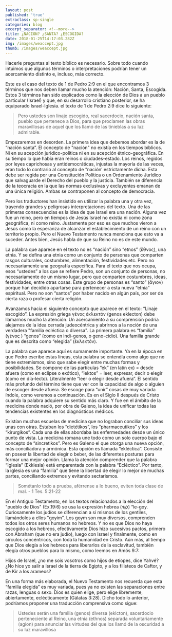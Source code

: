 ```yaml
---
layout: post
published: 'true'
extraclass: sp-single
categories: blog
excerpt_separator: <!--more-->
title: ¿NACION? ¿SANTA? ¿ESCOGIDA?
date: 2018-01-25T14:17:03.282Z
img: /images/weaccept.jpg
thumb: /images/weaccept.jpg
---
```

Hacerle preguntas al texto bíblico es necesario. Sobre todo cuando intuimos que algunos términos o interpretaciones podrían tener un acercamiento distinto e, incluso, más correcto. <!--more-->

Este es el caso del texto de 1 de Pedro 2:9 en el que encontramos 3 términos que nos deben llamar mucho la atención: Nación, Santa, Escogida. Estos 3 términos han sido explicados como la elección de Dios a un pueblo particular (Israel) y que, en su desarrollo cristiano posterior, se ha equiparado Israel-Iglesia. el texto de 1 de Pedro 2:9 dice lo siguiente:

> Pero ustedes son linaje escogido, real sacerdocio, nación santa, pueblo que pertenece a Dios, para que proclamen las obras maravillosas de aquel que los llamó de las tinieblas a su luz admirable.

Empezaremos en desorden. La primera idea que debemos abordar es la de “nación santa”. El concepto de "nación" no existía en los tiempos bíblicos. Ni en su acepción juridico-política ni en su acepción étnico-geográfica. En su tiempo lo que había eran reinos o ciudades-estado. Los reinos, regidos por leyes caprichosas y antidemocráticas, injustas la mayoría de las veces, eran todo lo contrario al concepto de “nación’ estrictamente dicha. Esta debe ser regida por una Constitución Política o un Ordenamiento Jurídico que salvaguarde el Derecho del pueblo y la justicia. También se diferencia de la teocracia en la que las normas exclusivas y excluyentes emanan de una única religión. Ambas se contraponen al concepto de democracia.

Pero los traductores han insistido en utilizar la palabra una y otra vez, trayendo grandes y peligrosas interpretaciones del texto. Una de las primeras consecuencias es la idea de que Israel era una nación. Alguna vez fue un reino, pero en tiempos de Jesús Israel no existía ni como zona geográfica, ni como reino. Justamente por eso es que muchos vieron a Jesús como la esperanza de alcanzar el establecimiento de un reino con un territorio propio. Pero el Nuevo Testamento nunca menciona que esto va a suceder. Antes bien, Jesús habla de que su Reino no es de este mundo.

La palabra que aparece en el texto no es “nación” sino “etnos” (ἔθνος), una etnia. Y se defina una etnia como un conjunto de personas que comparten rasgos culturales, costumbres, alimentación, festividades etc. Pero no necesariamente una geografía específica. Para el texto que nos ocupa, esos “ustedes” a los que se refiere Pedro, son un conjunto de personas, no necesariamente de un mismo lugar, pero que comparten costumbres, ideas, festividades, entre otras cosas. Este grupo de personas es “santo” (ἅγιον) porque han decidido apartarse para pertenecer a esta nueva “etnia” espiritual. Pero no son “santos” por haber nacido en algún país, por ser de cierta raza o profesar cierta religión.

Avanzamos hacia el siguiente concepto que aparece en el texto: “Linaje escogido”.  La expresión griega γένος ἐκλεκτόν (genos eklecton) debe llamarnos mucho la atención. Un acercamiento a su comprensión podría alejarnos de la idea cerrada judeocéntrica y abrirnos a la noción de una verdadera "familia ecléctica o diversa". La primera palabra es “familia” (γένος ) “genos” (como en indi-genos, o geno-cidio). Una familia grande que es descrita como “elegida” (ἐκλεκτόν).

La palabra que aparece aquí es sumamente importante. Ya en la época en que Pedro escribe estas líneas, esta palabra se entendía como algo que no tiene extremismos, sino que sabe elegir entre muchas formas y posibilidades. Se compone de las partículas “ek” (en latín ex) = desde afuera (como en eclipse o exótico), “lektos” = leer, expresar, decir o elegir (como en día-lecto). Literalmente “leer o elegir desde afuera”. El sentido más profundo del término tiene que ver con la capacidad de algo o alguien de escoger desde afuera. Se escoge para “unir” cosas de muy variada índole, como veremos a continuación. Es en el Siglo II después de Cristo cuando la palabra adquiere su sentido más claro. Y fue en el ámbito de la medicina donde nació, por obra de Galeno, la idea de unificar todas las tendencias existentes en los diagnósticos médicos.

Existían muchas escuelas de medicina que no lograban conciliar sus ideas unas con otras. Estaban los “dietétikos”, los “pharmaceutikos” y los “kirurgikos”. Cada una de ellas abordaba las enfermedades desde un único punto de vista. La medicina romana une todo como un solo cuerpo bajo el concepto de “sincretikos”. Pero es Galeno el que otorga una nueva opción, más conciliadora y armónica. Esta opción es llamada “ekléctica”. Consiste en poseer la libertad de elegir o beber, de las diferentes posturas para formar una mejor opinión.  Llama la atención comprender que la palabra “Iglesia” (Ekklesia) está emparentada con la palabra “Ecléctico”.  Por tanto, la iglesia es una “familia” que tiene la libertad de elegir lo mejor de muchas partes, conciliando extremos y evitando sectarismos.

> Sométanlo todo a prueba, aférrense a lo bueno,  eviten toda clase de mal. - 1 Tes. 5:21-22

En el Antiguo Testamento,  en los textos relacionados a la elección del "pueblo de Dios" (Ex.19:6) se usa la expresión hebrea (לְג֥וֹי) “le-goy. Curiosamente los judíos se diferencian a sí mismos de los gentiles, llamándolos a ellos "goyim". Los goym son muy diversos, comprenden todos los otros seres humanos no hebreos.  Y no es que Dios no haya escogido a los hebreos, efectivamente Dios hizo sucesivos pactos, primero con Abraham (que no era judío), luego con Israel y finalmente, como en círculos concéntricos, con toda la humanidad en Cristo. Aún más, al tiempo que Dios elegía a los hebreos para liberarlos de la esclavitud, también elegía otros pueblos para lo mismo, como leemos en Amós 9:7:

Hijos de Israel, ¿no me sois vosotros como hijos de etíopes, dice Yahvé? ¿No hice yo salir a Israel de la tierra de Egipto, y a los filisteos de Caftor, y de Kir a los arameos?

En una forma más elaborada, el Nuevo Testamento nos recuerda que esta “familia elegida” es muy variada, pues ya no existen las separaciones entre razas, lenguas o sexo. Dios es quien elige, pero elige libremente, abiertamente, eclécticamente (Gálatas 3:28). Dicho todo lo anterior, podríamos proponer una traducción comprensiva como sigue:

> Ustedes serán una familia (genos) diversa (eklcton), sacerdocio perteneciente al Reino, una etnia (ethnos) separada voluntariamente (agion) para anunciar las virtudes del que los llamó de la oscuridad a su luz maravillosa
